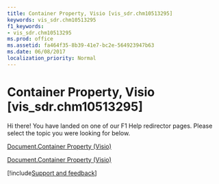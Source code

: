 ```yaml
---
title: Container Property, Visio [vis_sdr.chm10513295]
keywords: vis_sdr.chm10513295
f1_keywords:
- vis_sdr.chm10513295
ms.prod: office
ms.assetid: fa464f35-8b39-41e7-bc2e-564923947b63
ms.date: 06/08/2017
localization_priority: Normal
---
```



# Container Property, Visio [vis_sdr.chm10513295]

Hi there! You have landed on one of our F1 Help redirector pages. Please select the topic you were looking for below.

[Document.Container Property (Visio)](https://msdn.microsoft.com/library/a5b2c90e-f9e0-cc09-8388-566729c1c4eb%28Office.15%29.aspx)

[Document.Container Property (Visio)](https://msdn.microsoft.com/library/aa08d0da-1823-526e-3e3f-a420adb3597c.aspx)

[!include[Support and feedback](~/includes/feedback-boilerplate.md)]